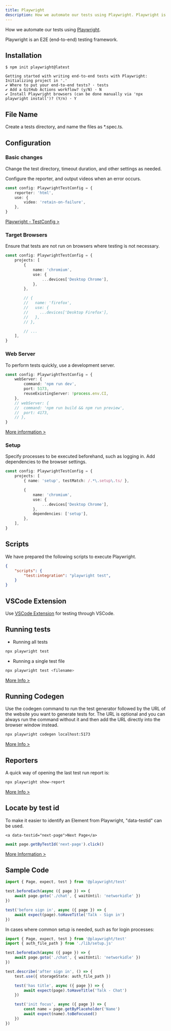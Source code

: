 ```yaml
---
title: Playwright
description: How we automate our tests using Playwright. Playwright is an E2E (end-to-end) testing framework.
---
```


How we automate our tests using [Playwright](https://playwright.dev/).

Playwright is an E2E (end-to-end) testing framework.

## Installation

```console
$ npm init playwright@latest

Getting started with writing end-to-end tests with Playwright:
Initializing project in '.'
✔ Where to put your end-to-end tests? · tests
✔ Add a GitHub Actions workflow? (y/N) · N
✔ Install Playwright browsers (can be done manually via 'npx playwright install')? (Y/n) · Y
```

## File Name

Create a tests directory, and name the files as \*.spec.ts.

## Configuration

### Basic changes

Change the test directory, timeout duration, and other settings as needed.

Configure the reporter, and output videos when an error occurs.

```ts:playwright.config.ts
const config: PlaywrightTestConfig = {
	reporter: 'html',
	use: {
		video: 'retain-on-failure',
	},
}
```

[Playwright - TestConfig >](https://playwright.dev/docs/api/class-testconfig)

### Target Browsers

Ensure that tests are not run on browsers where testing is not necessary.

```ts:[talk]playwright.config.ts
const config: PlaywrightTestConfig = {
	projects: [
		{
			name: 'chromium',
			use: {
				...devices['Desktop Chrome'],
			},
		},

		// {
		//   name: 'firefox',
		//   use: {
		//     ...devices['Desktop Firefox'],
		//   },
		// },

		// ...
	],
}
```

### Web Server

To perform tests quickly, use a development server.

```ts:playwright.config.ts
const config: PlaywrightTestConfig = {
	webServer: {
		command: 'npm run dev',
		port: 5173,
		reuseExistingServer: !process.env.CI,
	},
	// webServer: {
	// 	command: 'npm run build && npm run preview',
	// 	port: 4173,
	// },
}
```

[More information >](https://playwright.dev/docs/test-webserver#adding-a-baseurl)

### Setup

Specify processes to be executed beforehand, such as logging in. Add dependencies to the browser settings.

```ts:[talk]playwright.config.ts
const config: PlaywrightTestConfig = {
	projects: [
		{ name: 'setup', testMatch: /.*\.setup\.ts/ },

		{
			name: 'chromium',
			use: {
				...devices['Desktop Chrome'],
			},
			dependencies: ['setup'],
		},
	],
}
```

## Scripts

We have prepared the following scripts to execute Playwright.

```json:package.json
{
	"scripts": {
		"test:integration": "playwright test",
	}
}
```

## VSCode Extension

Use [VSCode Extension](./vscode-workspace-extensions#testing) for testing through VSCode.

## Running tests

- Running all tests

```bash
npx playwright test
```

- Running a single test file

```bash
npx playwright test <filename>
```

[More Info >](https://playwright.dev/docs/running-tests)

## Running Codegen

Use the codegen command to run the test generator followed by the URL of the website you want to generate tests for. The URL is optional and you can always run the command without it and then add the URL directly into the browser window instead.

```bash
npx playwright codegen localhost:5173
```

[More Info >](https://playwright.dev/docs/codegen-intro)

## Reporters

A quick way of opening the last test run report is:

```bash
npx playwright show-report
```

[More Info >](https://playwright.dev/docs/test-reporters#html-reporter)

## Locate by test id

To make it easier to identify an Element from Playwright, "data-testid" can be used.

```html:src/routes/docs/[slug]/+page.svelte
<a data-testid="next-page">Next Page</a>
```

```ts:e2e/docs.spec.ts
await page.getByTestId('next-page').click()
```

[More Information >](https://playwright.dev/docs/locators#locate-by-test-id)

## Sample Code

```ts:[talk]e2e/chat.spec.ts
import { Page, expect, test } from '@playwright/test'

test.beforeEach(async ({ page }) => {
	await page.goto('./chat', { waitUntil: 'networkidle' })
})

test('before sign in', async ({ page }) => {
	await expect(page).toHaveTitle('Talk - Sign in')
})
```

In cases where common setup is needed, such as for login processes:

```ts:[talk]e2e/chat.spec.ts
import { Page, expect, test } from '@playwright/test'
import { auth_file_path } from './lib/setup.js'

test.beforeEach(async ({ page }) => {
	await page.goto('./chat', { waitUntil: 'networkidle' })
})

test.describe('after sign in', () => {
	test.use({ storageState: auth_file_path })

	test('has title', async ({ page }) => {
		await expect(page).toHaveTitle('Talk - Chat')
	})

	test('init focus', async ({ page }) => {
		const name = page.getByPlaceholder('Name')
		await expect(name).toBeFocused()
	})
})
```
